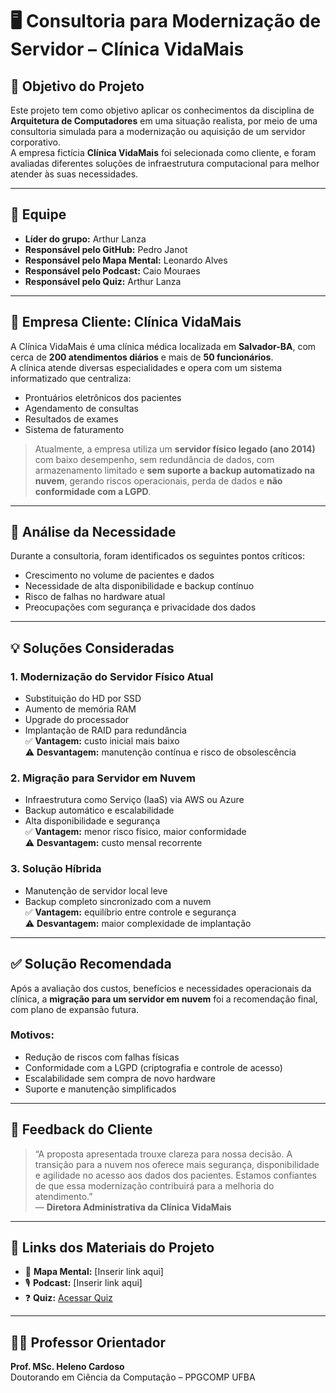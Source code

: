 # 🖥️ Consultoria para Modernização de Servidor – Clínica VidaMais

## 📌 Objetivo do Projeto

Este projeto tem como objetivo aplicar os conhecimentos da disciplina de **Arquitetura de Computadores** em uma situação realista, por meio de uma consultoria simulada para a modernização ou aquisição de um servidor corporativo.  
A empresa fictícia **Clínica VidaMais** foi selecionada como cliente, e foram avaliadas diferentes soluções de infraestrutura computacional para melhor atender às suas necessidades.

---

## 👥 Equipe

- **Líder do grupo:** Arthur Lanza  
- **Responsável pelo GitHub:** Pedro Janot  
- **Responsável pelo Mapa Mental:** Leonardo Alves 
- **Responsável pelo Podcast:** Caio Mouraes  
- **Responsável pelo Quiz:** Arthur Lanza  

---

## 🏢 Empresa Cliente: Clínica VidaMais

A Clínica VidaMais é uma clínica médica localizada em **Salvador-BA**, com cerca de **200 atendimentos diários** e mais de **50 funcionários**.  
A clínica atende diversas especialidades e opera com um sistema informatizado que centraliza:

- Prontuários eletrônicos dos pacientes  
- Agendamento de consultas  
- Resultados de exames  
- Sistema de faturamento  

> Atualmente, a empresa utiliza um **servidor físico legado (ano 2014)** com baixo desempenho, sem redundância de dados, com armazenamento limitado e **sem suporte a backup automatizado na nuvem**, gerando riscos operacionais, perda de dados e **não conformidade com a LGPD**.

---

## 🔎 Análise da Necessidade

Durante a consultoria, foram identificados os seguintes pontos críticos:

- Crescimento no volume de pacientes e dados  
- Necessidade de alta disponibilidade e backup contínuo  
- Risco de falhas no hardware atual  
- Preocupações com segurança e privacidade dos dados  

---

## 💡 Soluções Consideradas

### 1. Modernização do Servidor Físico Atual
- Substituição do HD por SSD  
- Aumento de memória RAM  
- Upgrade do processador  
- Implantação de RAID para redundância  
✅ **Vantagem:** custo inicial mais baixo  
⚠️ **Desvantagem:** manutenção contínua e risco de obsolescência  

### 2. Migração para Servidor em Nuvem
- Infraestrutura como Serviço (IaaS) via AWS ou Azure  
- Backup automático e escalabilidade  
- Alta disponibilidade e segurança  
✅ **Vantagem:** menor risco físico, maior conformidade  
⚠️ **Desvantagem:** custo mensal recorrente  

### 3. Solução Híbrida
- Manutenção de servidor local leve  
- Backup completo sincronizado com a nuvem  
✅ **Vantagem:** equilíbrio entre controle e segurança  
⚠️ **Desvantagem:** maior complexidade de implantação  

---

## ✅ Solução Recomendada

Após a avaliação dos custos, benefícios e necessidades operacionais da clínica, a **migração para um servidor em nuvem** foi a recomendação final, com plano de expansão futura.

### Motivos:
- Redução de riscos com falhas físicas  
- Conformidade com a LGPD (criptografia e controle de acesso)  
- Escalabilidade sem compra de novo hardware  
- Suporte e manutenção simplificados  

---

## 💬 Feedback do Cliente

> “A proposta apresentada trouxe clareza para nossa decisão. A transição para a nuvem nos oferece mais segurança, disponibilidade e agilidade no acesso aos dados dos pacientes. Estamos confiantes de que essa modernização contribuirá para a melhoria do atendimento.”  
> — **Diretora Administrativa da Clínica VidaMais**

---

## 📂 Links dos Materiais do Projeto

- 🔗 **Mapa Mental:** [Inserir link aqui]  
- 🎙️ **Podcast:** [Inserir link aqui]  
- ❓ **Quiz:** [Acessar Quiz](https://pt.quizur.com/studio/create/trivia)  

---

## 👨‍🏫 Professor Orientador

**Prof. MSc. Heleno Cardoso**  
Doutorando em Ciência da Computação – PPGCOMP UFBA
